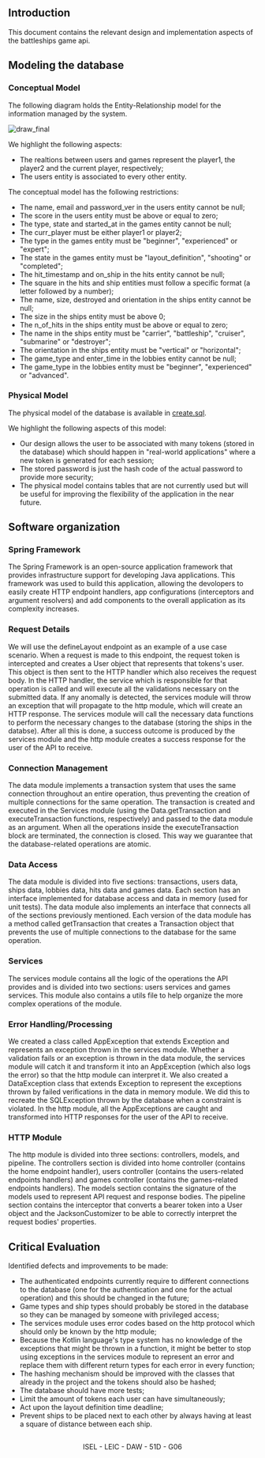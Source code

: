 ## Introduction
This document contains the relevant design and implementation aspects of the battleships game api.
## Modeling the database
### Conceptual Model
The following diagram holds the Entity-Relationship model for the information managed by the system.

![draw_final](https://user-images.githubusercontent.com/76069448/198884875-fc5e7b0b-584c-4a29-aba7-735af61aadb2.jpg)

We highlight the following aspects:
* The realtions between users and games represent the player1, the player2 and the current player, respectively;
* The users entity is associated to every other entity.

The conceptual model has the following restrictions: 
* The name, email and password_ver in the users entity cannot be null;
* The score in the users entity must be above or equal to zero;
* The type, state and started_at in the games entity cannot be null;
* The curr_player must be either player1 or player2;
* The type in the games entity must be "beginner", "experienced" or "expert";
* The state in the games entity must be "layout_definition", "shooting" or "completed";
* The hit_timestamp and on_ship in the hits entity cannot be null;
* The square in the hits and ship entities must follow a specific format (a letter followed by a number);
* The name, size, destroyed and orientation in the ships entity cannot be null;
* The size in the ships entity must be above 0;
* The n_of_hits in the ships entity must be above or equal to zero;
* The name in the ships entity must be "carrier", "battleship", "cruiser", "submarine" or "destroyer";
* The orientation in the ships entity must be "vertical" or "horizontal";
* The game_type and enter_time in the lobbies entity cannot be null;
* The game_type in the lobbies entity must be "beginner", "experienced" or "advanced".

### Physical Model
The physical model of the database is available in [create.sql](https://github.com/isel-leic-daw/2022-daw-leic51d-g06/tree/main/code/jvm/sql/create.sql).

We highlight the following aspects of this model:
* Our design allows the user to be associated with many tokens (stored in the database) which should happen in "real-world applications" where a new token is generated for each session;
* The stored password is just the hash code of the actual password to provide more security;
* The physical model contains tables that are not currently used but will be useful for improving the flexibility of the application in the near future.

## Software organization

### Spring Framework
The Spring Framework is an open-source application framework that provides infrastructure support for developing Java applications.
This framework was used to build this application, allowing the devolopers to easily create HTTP endpoint handlers, app configurations (interceptors and argument resolvers) and add components to the overall application as its complexity increases.

### Request Details
We will use the defineLayout endpoint as an example of a use case scenario. When a request is made to this endpoint, the request token is intercepted and creates a User object that represents that tokens's user. This object is then sent to the HTTP handler which also receives the request body. In the HTTP handler, the service which is responsible for that operation is called and will execute all the validations necessary on the submitted data. If any anomally is detected, the services module will throw an exception that will propagate to the http module, which will create an HTTP response. The services module will call the necessary data functions to perform the necessary changes to the database (storing the ships in the databse). After all this is done, a success outcome is produced by the services module and the http module creates a success response for the user of the API to receive.

### Connection Management
The data module implements a transaction system that uses the same connection throughout an entire operation, thus preventing the creation of multiple connections for the same operation. The transaction is created and executed in the Services module (using the Data.getTransaction and executeTransaction functions, respectively) and passed to the data module as an argument. When all the operations inside the executeTransaction block are terminated, the connection is closed. This way we guarantee that the database-related operations are atomic.

### Data Access
The data module is divided into five sections: transactions, users data, ships data, lobbies data, hits data and games data. Each section has an interface implemented for database access and data in memory (used for unit tests). The data module also implements an interface that connects all of the sections previously mentioned.
Each version of the data module has a method called getTransaction that creates a Transaction object that prevents the use of multiple connections to the database for the same operation.

### Services
The services module contains all the logic of the operations the API provides and is divided into two sections: users services and games services. This module also contains a utils file to help organize the more complex operations of the module.

### Error Handling/Processing
We created a class called AppException that extends Exception and represents an exception thrown in the services module. Whether a validation fails or an exception is thrown in the data module, the services module will catch it and transform it into an AppException (which also logs the error) so that the http module can interpret it. We also created a DataException class that extends Exception to represent the exceptions thrown by failed verifications in the data in memory module. We did this to recreate the SQLException thrown by the database when a constraint is violated. In the http module, all the AppExceptions are caught and transformed into HTTP responses for the user of the API to receive.

### HTTP Module
The http module is divided into three sections: controllers, models, and pipeline. 
The controllers section is divided into home controller (contains the home endpoint handler), users controller (contains the users-related endpoints handlers) and games controller (contains the games-related endpoints handlers).
The models section contains the signature of the models used to represent API request and response bodies.
The pipeline section contains the interceptor that converts a bearer token into a User object and the JacksonCustomizer to be able to correctly interpret the request bodies' properties.

## Critical Evaluation

Identified defects and improvements to be made:
* The authenticated endpoints currently require to different connections to the database (one for the authentication and one for the actual operation) and this should be changed in the future;
* Game types and ship types should probably be stored in the database so they can be managed by someone with privileged access;
* The services module uses error codes based on the http protocol which should only be known by the http module;
* Because the Kotlin language's type system has no knowledge of the exceptions that might be thrown in a function, it might be better to stop using exceptions in the services module to represent an error and replace them with different return types for each error in every function;
* The hashing mechanism should be improved with the classes that already in the project and the tokens should also be hashed;
* The database should have more tests;
* Limit the amount of tokens each user can have simultaneously;
* Act upon the layout definition time deadline;
* Prevent ships to be placed next to each other by always having at least a square of distance between each ship.

##

<p align="center">ISEL - LEIC - DAW - 51D - G06<p>
